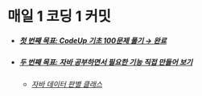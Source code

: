 # 매일 1 코딩 1 커밋
<ul>
  <li><h5> <a href="https://github.com/jysaa5/VioletCheese_Study/tree/master/CodeUp_basics100/src/com/violetCheese/codeUp">첫 번째 목표: CodeUp 기초 100문제 풀기 → 완료</a> </h5> </li>
  <li> <h5> <a href="https://github.com/jysaa5/VioletCheese_Study/tree/master/FunctionLibrary">두 번째 목표: 자바 공부하면서 필요한 기능 직접 만들어 보기</a> </h5> <ul> <li> <h6> <a href="https://github.com/jysaa5/VioletCheese_Study/tree/master/FunctionLibrary/src/com/violetCheese/dataType">자바 데이터 판별 클래스</a> </h6> </li> </ul> </li>
</ul>
